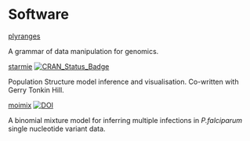# Software

[plyranges](https://github.com/sa-lee/plyranges)

A grammar of data manipulation for genomics.



[starmie](https://github.com/sa-lee/starmie) [![CRAN\_Status\_Badge](http://www.r-pkg.org/badges/version/starmie)](https://cran.r-project.org/package=starmie)

Population Structure model inference and visualisation. Co-written with Gerry Tonkin Hill. 
  

[moimix](https://github.com/bahlolab/moimix) [![DOI](https://zenodo.org/badge/doi/10.5281/zenodo.58257.svg)](http://dx.doi.org/10.5281/zenodo.58257)

A binomial mixture model for inferring multiple infections in _P.falciparum_
  single nucleotide variant data.

